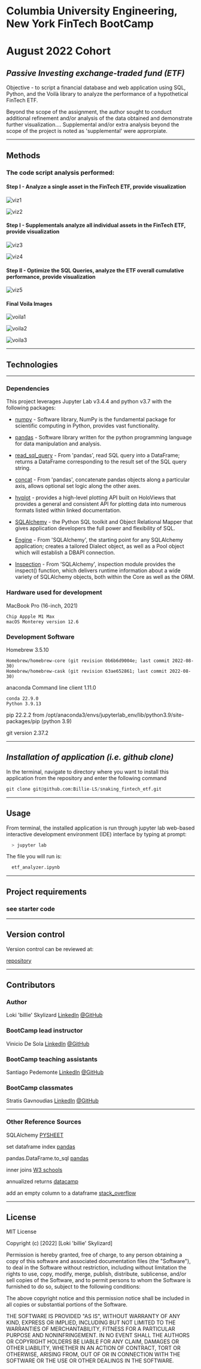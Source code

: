 # **Columbia University Engineering, New York FinTech BootCamp** 
# **August 2022 Cohort**
## *Passive Investing exchange-traded fund (ETF)* 

Objective - to script a financial database and web application using SQL, Python, and the Voilà library to analyze the performance of a hypothetical FinTech ETF. 

Beyond the scope of the assignment, the author sought to conduct additional refinement and/or analysis of the data obtained and demonstrate further visualization....  Supplemental and/or extra analysis beyond the scope of the project is noted as 'supplemental' were approrpiate. 

---


## **Methods**
### The code script analysis performed:
    
#### Step I - Analyze a single asset in the FinTech ETF, provide visualization

![viz1](Images/viz1.png)


![viz2](Images/viz2.png)

#### Step I - Supplementals analyze all individual assets in the FinTech ETF, provide visualization

![viz3](Images/viz3.png)


![viz4](Images/viz4.png)


#### Step II - Optimize the SQL Queries, analyze the ETF overall cumulative performance, provide visualization

![viz5](Images/viz5.png)


#### Final Voila Images 

![voila1](Images/voila1.png)

![voila2](Images/voila2.png)

![voila3](Images/voila3.png)

---
## **Technologies**
---
### **Dependencies**

This project leverages Jupyter Lab v3.4.4 and python v3.7 with the following packages:

* [numpy](https://numpy.org/doc/stable/) - Software library, NumPy is the fundamental package for scientific computing in Python, provides vast functionality.

* [pandas](https://pandas.pydata.org/docs/) - Software library written for the python programming language for data manipulation and analysis.

* [read_sql_query](https://pandas.pydata.org/docs/reference/api/pandas.read_sql_query.html) - From 'pandas', read SQL query into a DataFrame; returns a DataFrame corresponding to the result set of the SQL query string.

* [concat](https://pandas.pydata.org/docs/reference/api/pandas.concat.html) - From 'pandas', concatenate pandas objects along a particular axis, allows optional set logic along the other axes.

* [hvplot](https://hvplot.holoviz.org/user_guide/Introduction.html) - provides a high-level plotting API built on HoloViews that provides a general and consistent API for plotting data into numerous formats listed within linked documentation.

* [SQLAlchemy](https://www.sqlalchemy.org/) - the Python SQL toolkit and Object Relational Mapper that gives application developers the full power and flexibility of SQL.

* [Engine](https://docs.sqlalchemy.org/en/14/core/engines.html) - From 'SQLAlchemy', the starting point for any SQLAlchemy application; creates a tailored Dialect object, as well as a Pool object which will establish a DBAPI connection.

* [Inspection](https://docs.sqlalchemy.org/en/14/core/inspection.html) - From 'SQLAlchemy', inspection module provides the inspect() function, which delivers runtime information about a wide variety of SQLAlchemy objects, both within the Core as well as the ORM.


### **Hardware used for development**

MacBook Pro (16-inch, 2021)

    Chip Appple M1 Max
    macOS Monterey version 12.6

### **Development Software**

Homebrew 3.5.10

    Homebrew/homebrew-core (git revision 0b6b6d9004e; last commit 2022-08-30)
    Homebrew/homebrew-cask (git revision 63ae652861; last commit 2022-08-30)

anaconda Command line client 1.11.0

    conda 22.9.0
    Python 3.9.13

pip 22.2.2 from /opt/anaconda3/envs/jupyterlab_env/lib/python3.9/site-packages/pip (python 3.9)


git version 2.37.2

---
## *Installation of application (i.e. github clone)*

 In the terminal, navigate to directory where you want to install this application from the repository and enter the following command

```python
git clone git@github.com:Billie-LS/snaking_fintech_etf.git
```

---
## **Usage**

From terminal, the installed application is run through jupyter lab web-based interactive development environment (IDE) interface by typing at prompt:

```python
  > jupyter lab
```

The file you will run is:

```python
  etf_analyzer.ipynb
```

---
## **Project requirements**
### see starter code

---
## **Version control**

Version control can be reviewed at:

[repository](https://github.com/Billie-LS/Proptech_analysis_and_visualization)


---
## **Contributors**

### **Author**

Loki 'billie' Skylizard
    [LinkedIn](https://www.linkedin.com/in/l-s-6a0316244)
    [@GitHub](https://github.com/Billie-LS)


### **BootCamp lead instructor**

Vinicio De Sola
    [LinkedIn](https://www.linkedin.com/in/vinicio-desola-jr86/)
    [@GitHub](https://github.com/penpen86)


### **BootCamp teaching assistants**

Santiago Pedemonte
    [LinkedIn](https://www.linkedin.com/in/s-pedemonte/)
    [@GitHub](https://github.com/Santiago-Pedemonte)


### **BootCamp classmates**

Stratis Gavnoudias
    [LinkedIn](https://www.linkedin.com/in/stratis-gavnoudias-465b527/)
    [@GitHub](https://github.com/sgavnoudias)

___

### **Other Reference Sources**

SQLAlchemy [PYSHEET](https://www.pythonsheets.com/notes/python-sqlalchemy.html)

set dataframe index [pandas](https://pandas.pydata.org/docs/reference/api/pandas.DataFrame.set_index.html)

pandas.DataFrame.to_sql [pandas](https://pandas.pydata.org/docs/reference/api/pandas.DataFrame.to_sql.html#pandas-dataframe-to-sql)

inner joins [W3 schools](https://www.w3schools.com/sql/sql_join_inner.asp)

annualized returns [datacamp](https://campus.datacamp.com/courses/introduction-to-portfolio-analysis-in-python/risk-and-return?ex=1)

add an empty column to a dataframe [stack_overflow](https://stackoverflow.com/questions/16327055/how-to-add-an-empty-column-to-a-dataframe)

---
## **License**

MIT License

Copyright (c) [2022] [Loki 'billie' Skylizard]

Permission is hereby granted, free of charge, to any person obtaining a copy
of this software and associated documentation files (the "Software"), to deal
in the Software without restriction, including without limitation the rights
to use, copy, modify, merge, publish, distribute, sublicense, and/or sell
copies of the Software, and to permit persons to whom the Software is
furnished to do so, subject to the following conditions:

The above copyright notice and this permission notice shall be included in all
copies or substantial portions of the Software.

THE SOFTWARE IS PROVIDED "AS IS", WITHOUT WARRANTY OF ANY KIND, EXPRESS OR
IMPLIED, INCLUDING BUT NOT LIMITED TO THE WARRANTIES OF MERCHANTABILITY,
FITNESS FOR A PARTICULAR PURPOSE AND NONINFRINGEMENT. IN NO EVENT SHALL THE
AUTHORS OR COPYRIGHT HOLDERS BE LIABLE FOR ANY CLAIM, DAMAGES OR OTHER
LIABILITY, WHETHER IN AN ACTION OF CONTRACT, TORT OR OTHERWISE, ARISING FROM,
OUT OF OR IN CONNECTION WITH THE SOFTWARE OR THE USE OR OTHER DEALINGS IN THE
SOFTWARE.


